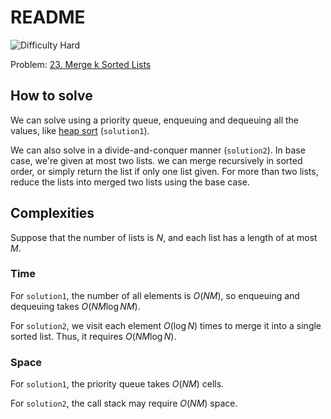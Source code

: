 # README

![Difficulty Hard](https://img.shields.io/badge/Difficulty-Hard-red)

Problem: [23. Merge k Sorted Lists][problem]

[problem]: https://leetcode.com/problems/merge-k-sorted-lists/description/



## How to solve

We can solve using a priority queue, enqueuing and dequeuing all the values, like [heap sort][heapsort] (`solution1`).

[heapsort]: https://en.wikipedia.org/wiki/Heapsort

We can also solve in a divide-and-conquer manner (`solution2`).
In base case, we're given at most two lists. we can merge recursively in sorted order, or simply return the list if only one list given.
For more than two lists, reduce the lists into merged two lists using the base case.



## Complexities

Suppose that the number of lists is $N$, and each list has a length of at most $M$.

### Time

For `solution1`, the number of all elements is $O(NM)$, so enqueuing and dequeuing takes $O(NM \log NM)$.

For `solution2`, we visit each element $O(\log N)$ times to merge it into a single sorted list.
Thus, it requires $O(NM \log N)$.

### Space

For `solution1`, the priority queue takes $O(NM)$ cells.

For `solution2`, the call stack may require $O(NM)$ space.
